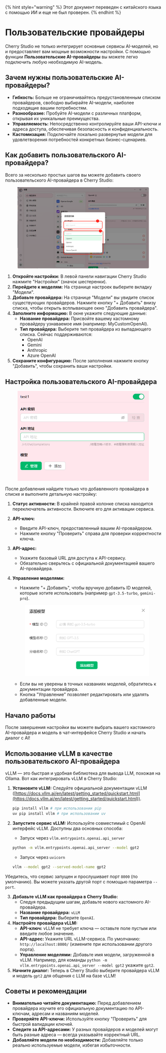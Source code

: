 
{% hint style="warning" %}
Этот документ переведен с китайского языка с помощью ИИ и еще не был проверен.
{% endhint %}

# Пользовательские провайдеры

Cherry Studio не только интегрирует основные сервисы AI-моделей, но и предоставляет вам мощные возможности настройки. С помощью функции **Пользовательские AI-провайдеры** вы можете легко подключить любую необходимую AI-модель.

## Зачем нужны пользовательские AI-провайдеры?

* **Гибкость:** Больше не ограничивайтесь предустановленным списком провайдеров, свободно выбирайте AI-модели, наиболее подходящие вашим потребностям.
* **Разнообразие:** Пробуйте AI-модели с различных платформ, открывая их уникальные преимущества.
* **Управляемость:** Непосредственно контролируйте ваши API-ключи и адреса доступа, обеспечивая безопасность и конфиденциальность.
* **Кастомизация:** Подключайте локально развернутые модели для удовлетворения потребностей конкретных бизнес-сценариев.

## Как добавить пользовательского AI-провайдера?

Всего за несколько простых шагов вы можете добавить своего пользовательского AI-провайдера в Cherry Studio:

<figure><img src="../../.gitbook/assets/image (2) (5).png" alt=""><figcaption></figcaption></figure>

1. **Откройте настройки:** В левой панели навигации Cherry Studio нажмите "Настройки" (значок шестеренки).
2. **Перейдите к моделям:** На странице настроек выберите вкладку "Модели".
3. **Добавьте провайдера:** На странице "Модели" вы увидите список существующих провайдеров. Нажмите кнопку "+ Добавить" внизу списка, чтобы открыть всплывающее окно "Добавить провайдера".
4. **Заполните информацию:** В окне укажите следующие данные:
   * **Название провайдера:** Присвойте вашему кастомному провайдеру узнаваемое имя (например: MyCustomOpenAI).
   * **Тип провайдера:** Выберите тип провайдера из выпадающего списка. Сейчас поддерживаются:
     * OpenAI
     * Gemini
     * Anthropic
     * Azure OpenAI
5. **Сохраните конфигурацию:** После заполнения нажмите кнопку "Добавить", чтобы сохранить ваши настройки.

## Настройка пользовательского AI-провайдера

<figure><img src="../../.gitbook/assets/image (3) (5) (1).png" alt=""><figcaption></figcaption></figure>

После добавления найдите только что добавленного провайдера в списке и выполните детальную настройку:

1. **Статус активности:** В крайней правой колонке списка находится переключатель активности. Включите его для активации сервиса.
2. **API-ключ:**
   * Введите API-ключ, предоставленный вашим AI-провайдером.
   * Нажмите кнопку "Проверить" справа для проверки корректности ключа.
3. **API-адрес:**
   * Укажите базовый URL для доступа к API-сервису.
   * Обязательно сверьтесь с официальной документацией вашего AI-провайдера.
4.  **Управление моделями:**
    * Нажмите "+ Добавить", чтобы вручную добавить ID моделей, которые хотите использовать (например `gpt-3.5-turbo`, `gemini-pro`).

    <figure><img src="../../.gitbook/assets/image (4) (5).png" alt=""><figcaption></figcaption></figure>
    
    * Если вы не уверены в точных названиях моделей, обратитесь к документации провайдера.
    * Кнопка "Управление" позволяет редактировать или удалять добавленные модели.

## Начало работы

После завершения настройки вы можете выбрать вашего кастомного AI-провайдера и модель в чат-интерфейсе Cherry Studio и начать диалог с AI!

## Использование vLLM в качестве пользовательского AI-провайдера

vLLM — это быстрая и удобная библиотека для вывода LLM, похожая на Ollama. Вот как интегрировать vLLM в Cherry Studio:

1.  **Установите vLLM:** Следуйте официальной документации vLLM ([https://docs.vllm.ai/en/latest/getting_started/quickstart.html](https://docs.vllm.ai/en/latest/getting_started/quickstart.html)).

    ```sh
    pip install vllm # при использовании pip
    uv pip install vllm # при использовании uv
    ```
2.  **Запустите сервис vLLM:** Используйте совместимый с OpenAI интерфейс vLLM. Доступны два основных способа:

    * Запуск через `vllm.entrypoints.openai.api_server`

    ```sh
    python -m vllm.entrypoints.openai.api_server --model gpt2
    ```

    * Запуск через `uvicorn`

    ```sh
    vllm --model gpt2 --served-model-name gpt2
    ```

Убедитесь, что сервис запущен и прослушивает порт `8000` (по умолчанию). Вы можете указать другой порт с помощью параметра `--port`.

3. **Добавьте vLLM как провайдера в Cherry Studio:**
   * Следуя предыдущим шагам, добавьте нового кастомного AI-провайдера.
   * **Название провайдера:** `vLLM`
   * **Тип провайдера:** Выберите `OpenAI`.
4. **Настройте провайдера vLLM:**
   * **API-ключ:** vLLM не требует ключа — оставьте поле пустым или введите любое значение.
   * **API-адрес:** Укажите URL vLLM-сервиса. По умолчанию: `http://localhost:8000/` (измените при использовании другого порта).
   * **Управление моделями:** Добавьте имя модели, загруженной в vLLM. Например, для команды `python -m vllm.entrypoints.openai.api_server --model gpt2` укажите `gpt2`.
5. **Начните диалог:** Теперь в Cherry Studio выберите провайдера vLLM и модель `gpt2` для общения с LLM на базе vLLM!

## Советы и рекомендации

* **Внимательно читайте документацию:** Перед добавлением провайдера изучите его официальную документацию по API-ключам, адресам и названиям моделей.
* **Проверяйте API-ключи:** Используйте кнопку "Проверить" для быстрой валидации ключей.
* **Следите за API-адресами:** У разных провайдеров и моделей могут быть разные адреса — всегда указывайте корректный URL.
* **Добавляйте модели по необходимости:** Добавляйте только реально используемые модели, избегая избыточности.
